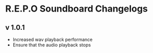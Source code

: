 # R.E.P.O Soundboard Changelogs

## v 1.0.1
- Increased wav playback performance
- Ensure that the audio playback stops